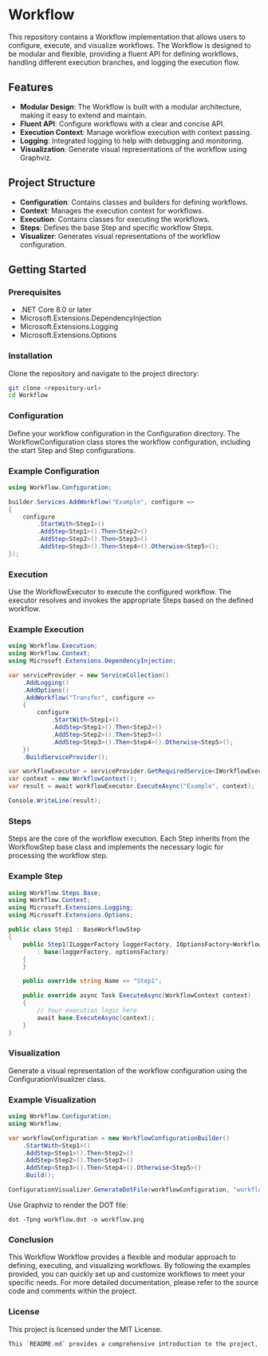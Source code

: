 ﻿# Workflow

This repository contains a Workflow implementation that allows users to configure, execute, and visualize workflows. The Workflow is designed to be modular and flexible, providing a fluent API for defining workflows, handling different execution branches, and logging the execution flow.

## Features

- **Modular Design**: The Workflow is built with a modular architecture, making it easy to extend and maintain.
- **Fluent API**: Configure workflows with a clear and concise API.
- **Execution Context**: Manage workflow execution with context passing.
- **Logging**: Integrated logging to help with debugging and monitoring.
- **Visualization**: Generate visual representations of the workflow using Graphviz.

## Project Structure

- **Configuration**: Contains classes and builders for defining workflows.
- **Context**: Manages the execution context for workflows.
- **Execution**: Contains classes for executing the workflows.
- **Steps**: Defines the base Step and specific workflow Steps.
- **Visualizer**: Generates visual representations of the workflow configuration.

## Getting Started

### Prerequisites

- .NET Core 8.0 or later
- Microsoft.Extensions.DependencyInjection
- Microsoft.Extensions.Logging
- Microsoft.Extensions.Options

### Installation

Clone the repository and navigate to the project directory:

```bash
git clone <repository-url>
cd Workflow
```
### Configuration
Define your workflow configuration in the Configuration directory. The WorkflowConfiguration class stores the workflow configuration, including the start Step and Step configurations.

### Example Configuration

```c#
using Workflow.Configuration;

builder.Services.AddWorkflow("Example", configure =>
{
    configure
        .StartWith<Step1>()
        .AddStep<Step1>().Then<Step2>()
        .AddStep<Step2>().Then<Step3>()
        .AddStep<Step3>().Then<Step4>().Otherwise<Step5>();
});

```

### Execution
Use the WorkflowExecutor to execute the configured workflow. The executor resolves and invokes the appropriate Steps based on the defined workflow.

### Example Execution
```c#
using Workflow.Execution;
using Workflow.Context;
using Microsoft.Extensions.DependencyInjection;

var serviceProvider = new ServiceCollection()
    .AddLogging()
    .AddOptions()
    .AddWorkflow("Transfer", configure =>
    {
        configure
            .StartWith<Step1>()
            .AddStep<Step1>().Then<Step2>()
            .AddStep<Step2>().Then<Step3>()
            .AddStep<Step3>().Then<Step4>().Otherwise<Step5>();
    })
    .BuildServiceProvider();

var workflowExecutor = serviceProvider.GetRequiredService<IWorkflowExecutor>();
var context = new WorkflowContext();
var result = await workflowExecutor.ExecuteAsync("Example", context);

Console.WriteLine(result);

```

### Steps
Steps are the core of the workflow execution. Each Step inherits from the WorkflowStep base class and implements the necessary logic for processing the workflow step.

### Example Step
```C#
using Workflow.Steps.Base;
using Workflow.Context;
using Microsoft.Extensions.Logging;
using Microsoft.Extensions.Options;

public class Step1 : BaseWorkflowStep
{
    public Step1(ILoggerFactory loggerFactory, IOptionsFactory<WorkflowConfiguration> optionsFactory)
        : base(loggerFactory, optionsFactory)
    {
    }

    public override string Name => "Step1";

    public override async Task ExecuteAsync(WorkflowContext context)
    {
        // Your execution logic here
        await base.ExecuteAsync(context);
    }
}
```

### Visualization
Generate a visual representation of the workflow configuration using the ConfigurationVisualizer class.

### Example Visualization
```c#
using Workflow.Configuration;
using Workflow;

var workflowConfiguration = new WorkflowConfigurationBuilder()
    .StartWith<Step1>()
    .AddStep<Step1>().Then<Step2>()
    .AddStep<Step2>().Then<Step3>()
    .AddStep<Step3>().Then<Step4>().Otherwise<Step5>()
    .Build();

ConfigurationVisualizer.GenerateDotFile(workflowConfiguration, "workflow.dot");

```
Use Graphviz to render the DOT file:
```
dot -Tpng workflow.dot -o workflow.png
```

### Conclusion
This Workflow Workflow provides a flexible and modular approach to defining, executing, and visualizing workflows. By following the examples provided, you can quickly set up and customize workflows to meet your specific needs. For more detailed documentation, please refer to the source code and comments within the project.

### License
This project is licensed under the MIT License.
```c#
This `README.md` provides a comprehensive introduction to the project, including the project structure, installation instructions, configuration examples, execution examples, and visualization instructions. Feel free to customize it further based on your specific requirements or preferences.
```
